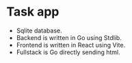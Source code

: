 # Task app
- Sqlite database.
- Backend is written in Go using Stdlib.
- Frontend is written in React using Vite.
- Fullstack is Go directly sending html.

